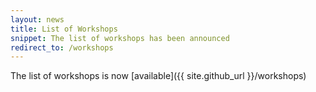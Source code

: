 ```yaml
---
layout: news
title: List of Workshops 
snippet: The list of workshops has been announced
redirect_to: /workshops
---
```


The list of workshops is now [available]({{ site.github_url }}/workshops)